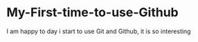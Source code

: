 # My-First-time-to-use-Github

I am happy to day i start to use Git and Github, it is so interesting
